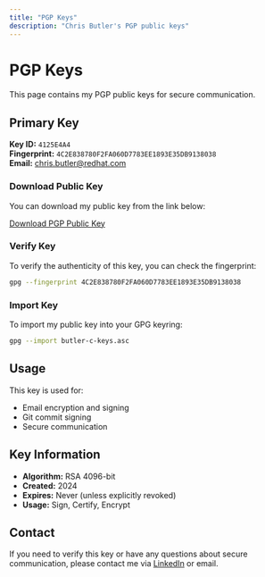 ```yaml
---
title: "PGP Keys"
description: "Chris Butler's PGP public keys"
---
```


# PGP Keys

This page contains my PGP public keys for secure communication.

## Primary Key

**Key ID:** `4125E4A4`  
**Fingerprint:** `4C2E838780F2FA060D7783EE1893E35DB9138038`  
**Email:** chris.butler@redhat.com

### Download Public Key

You can download my public key from the link below:

[Download PGP Public Key](/static/butler-c-keys.asc)

### Verify Key

To verify the authenticity of this key, you can check the fingerprint:

```bash
gpg --fingerprint 4C2E838780F2FA060D7783EE1893E35DB9138038
```

### Import Key

To import my public key into your GPG keyring:

```bash
gpg --import butler-c-keys.asc
```

## Usage

This key is used for:
- Email encryption and signing
- Git commit signing
- Secure communication

## Key Information

- **Algorithm:** RSA 4096-bit
- **Created:** 2024
- **Expires:** Never (unless explicitly revoked)
- **Usage:** Sign, Certify, Encrypt

## Contact

If you need to verify this key or have any questions about secure communication, please contact me via [LinkedIn](https://www.linkedin.com/in/christopherjbutler/) or email.
